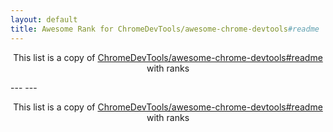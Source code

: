 ```yaml
---
layout: default
title: Awesome Rank for ChromeDevTools/awesome-chrome-devtools#readme
---
```


<p align="center">
	This list is a copy of <a href="https://github.com/ChromeDevTools/awesome-chrome-devtools#readme">ChromeDevTools/awesome-chrome-devtools#readme</a> with ranks
</p>
---
---
<p align="center">
	This list is a copy of <a href="https://github.com/ChromeDevTools/awesome-chrome-devtools#readme">ChromeDevTools/awesome-chrome-devtools#readme</a> with ranks
</p>
